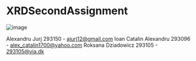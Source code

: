 # XRDSecondAssignment
![image](https://user-images.githubusercontent.com/58513988/192426081-20b7934c-4a41-427e-9de6-a1516c479667.png)

Alexandru Jurj 293150 - ajurj12@gmail.com
Ioan Catalin Alexandru 293096 - alex_catalin1700@yahoo.com
Roksana Dziadowicz 293105 - 293105@via.dk
